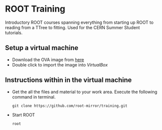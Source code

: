 # ROOT Training

Introductory ROOT courses spanning everything from starting up ROOT to
reading from a TTree to fitting. Used for the CERN Summer Student tutorials.

## Setup a virtual machine
- Download the OVA image from [here](https://github.com/root-mirror/training/releases/download/2016-Millesime/ROOT-Tutorial.ova)
- Double click to import the image into *VirtualBox*

## Instructions within in the virtual machine
- Get the all the files and material to your work area. 
Execute the following command in terminal.

  `git clone https://github.com/root-mirror/training.git`

- Start ROOT

  `root`

